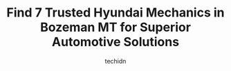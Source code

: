 ---
layout: ampstory
image: https://images.unsplash.com/photo-1532581140115-3e355d1ed1de?ixlib=rb-4.0.3&ixid=MnwxMjA3fDB8MHxwaG90by1wYWdlfHx8fGVufDB8fHx8&auto=format&fit=crop&w=640&h=853&q=80
author: techidn
featured: false
description: Experience the excellence of automotive service by visiting the 7 best Hyundai Mechanic in Bozeman MT, USA. With their expertise, attention to detail, and commitment to customer satisfaction
title: Find 7 Trusted Hyundai Mechanics in Bozeman MT for Superior Automotive Solutions
cover:
   title: Find 7 Trusted Hyundai Mechanics in Bozeman MT for Superior Automotive Solutions
   subtitle: Rickpate
   background: https://images.unsplash.com/photo-1532581140115-3e355d1ed1de?ixlib=rb-4.0.3&ixid=MnwxMjA3fDB8MHxwaG90by1wYWdlfHx8fGVufDB8fHx8&auto=format&fit=crop&w=640&h=853&q=80

pages: 
 - layout: thirds
   top: <h1>#1 Toms Alignment Center, Inc.</h1>
   bottom: "<p>I was able to get into the shop within a day of calling and talking about my car issues. And within 3 days my car was up and running again! Tj was a big help through the </p>"
   background: https://www.knot35.com/toplist/wp-content/uploads/2023/06/best-hyundai-mechanic-1-in-bozeman-mt-1685841752.jpeg
   backgroundblur: true
 - layout: thirds
   top: <h1>#2 Bozeman Community Auto</h1>
   bottom: "<p>705 Bridger Dr Suite B, Bozeman, MT 59715, United States</p>"
   background: https://www.knot35.com/toplist/wp-content/uploads/2023/06/best-hyundai-mechanic-2-in-bozeman-mt-1685841753.jpeg
   cta:
      link: https://www.knot35.com/toplist/find-7-trusted-hyundai-mechanics-in-bozeman-mt-for-superior-automotive-solutions/
      text: Find 7 Trusted Hyundai Mechanics in Bozeman MT for Superior Automotive Solutions
 - layout: thirds
   top: <h1>#3 Farr Automotive Specialists</h1>
   bottom: "<p>707 N 5th Ave, Bozeman, MT 59715, United States</p>"
   background: https://www.knot35.com/toplist/wp-content/uploads/2023/06/best-hyundai-mechanic-3-in-bozeman-mt-1685841753.jpeg
   cta:
      link: https://www.knot35.com/toplist/find-7-trusted-hyundai-mechanics-in-bozeman-mt-for-superior-automotive-solutions/
      text: Find 7 Trusted Hyundai Mechanics in Bozeman MT for Superior Automotive Solutions
 - layout: thirds
   top: <h1>#4 Rising Sun Auto Repair</h1>
   bottom: "<p>1413 Gold Ave, Bozeman, MT 59715, United States</p>"
   background: https://images.unsplash.com/photo-1618556658017-fd9c732d1360?ixlib=rb-4.0.3&ixid=MnwxMjA3fDB8MHxwaG90by1wYWdlfHx8fGVufDB8fHx8&auto=format&fit=crop&w=640&h=853&q=80
   cta:
      link: https://www.knot35.com/toplist/find-7-trusted-hyundai-mechanics-in-bozeman-mt-for-superior-automotive-solutions/
      text: Find 7 Trusted Hyundai Mechanics in Bozeman MT for Superior Automotive Solutions
 - layout: thirds
   top: <h1>#5 Fosters MasterTech</h1>
   bottom: "<p>2105 Lea Ave B, Bozeman, MT 59715, United States</p>"
   background: https://images.unsplash.com/photo-1602536052359-ef94c21c5948?ixlib=rb-4.0.3&ixid=MnwxMjA3fDB8MHxwaG90by1wYWdlfHx8fGVufDB8fHx8&auto=format&fit=crop&w=640&h=853&q=80
   cta:
      link: https://www.knot35.com/toplist/find-7-trusted-hyundai-mechanics-in-bozeman-mt-for-superior-automotive-solutions/
      text: Find 7 Trusted Hyundai Mechanics in Bozeman MT for Superior Automotive Solutions
 - layout: thirds
   top: <h1>#6 Auto Stop</h1>
   bottom: "<p>1401 E Main St, Bozeman, MT 59715, United States</p>"
   background: https://images.unsplash.com/photo-1580610447943-1bfbef5efe07?ixlib=rb-4.0.3&ixid=MnwxMjA3fDB8MHxwaG90by1wYWdlfHx8fGVufDB8fHx8&auto=format&fit=crop&w=640&h=853&q=80
   cta:
      link: https://www.knot35.com/toplist/find-7-trusted-hyundai-mechanics-in-bozeman-mt-for-superior-automotive-solutions/
      text: Find 7 Trusted Hyundai Mechanics in Bozeman MT for Superior Automotive Solutions
 - layout: thirds
   top: <h1>#7 Righty Tighty Auto Repair</h1>
   bottom: "<p>34246 E Frontage Rd, Bozeman, MT 59715, United States</p>"
   background: https://images.unsplash.com/photo-1510906594845-bc082582c8cc?ixlib=rb-4.0.3&ixid=MnwxMjA3fDB8MHxwaG90by1wYWdlfHx8fGVufDB8fHx8&auto=format&fit=crop&w=640&h=853&q=80
   cta:
      link: https://www.knot35.com/toplist/find-7-trusted-hyundai-mechanics-in-bozeman-mt-for-superior-automotive-solutions/
      text: Find 7 Trusted Hyundai Mechanics in Bozeman MT for Superior Automotive Solutions
 - layout: thirds
   middle: Continue reading...
   background: https://images.unsplash.com/photo-1489694553447-4c9339da310d?ixlib=rb-4.0.3&ixid=MnwxMjA3fDB8MHxwaG90by1wYWdlfHx8fGVufDB8fHx8&auto=format&fit=crop&w=640&h=853&q=80
   cta:
      link: https://www.knot35.com/toplist/find-7-trusted-hyundai-mechanics-in-bozeman-mt-for-superior-automotive-solutions/
      text: Find 7 Trusted Hyundai Mechanics in Bozeman MT for Superior Automotive Solutions
      
---